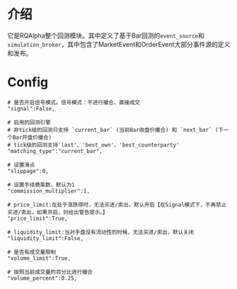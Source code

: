 # 介绍

它是RQAlpha整个回测模块。其中定义了基于Bar回测的`event_source`和`simulation_broker`，其中包含了MarketEvent和OrderEvent大部分事件源的定义和发布。

# Config

    # 是否开启信号模式。信号模式：不进行撮合，直接成交
    "signal":False,

    # 启用的回测引擎
    # 非tick级的回测只支持 `current_bar` (当前Bar收盘价撮合) 和 `next_bar` (下一个Bar开盘价撮合)
    # tick级的回测支持'last'、'best_own'、'best_counterparty'
    "matching_type":"current_bar",

    # 设置滑点
    "slippage":0,

    # 设置手续费乘数，默认为1
    "commission_multiplier":1,

    # price_limit:在处于涨跌停时，无法买进/卖出，默认开启【在Signal模式下，不再禁止买进/卖出，如果开启，则给出警告提示。】
    "price_limit":True,

    # liquidity_limit:当对手盘没有流动性的时候，无法买进/卖出，默认关闭
    "liquidity_limit":False,

    # 是否有成交量限制
    "volume_limit":True,

    # 按照当前成交量的百分比进行撮合
    "volume_percent":0.25,



